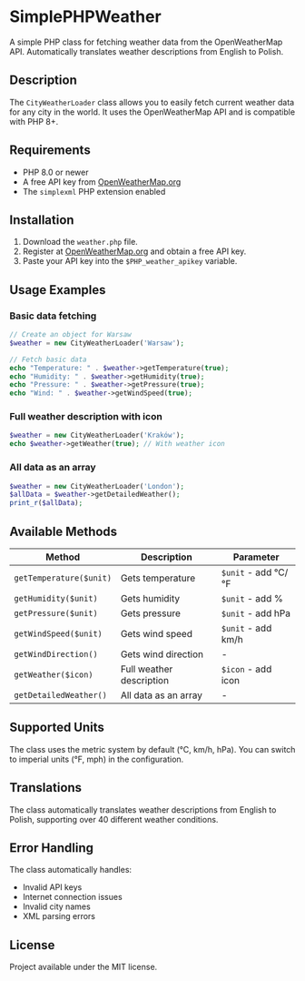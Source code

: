 # SimplePHPWeather

A simple PHP class for fetching weather data from the OpenWeatherMap API. Automatically translates weather descriptions from English to Polish.

## Description

The `CityWeatherLoader` class allows you to easily fetch current weather data for any city in the world. It uses the OpenWeatherMap API and is compatible with PHP 8+.

## Requirements

- PHP 8.0 or newer  
- A free API key from [OpenWeatherMap.org](https://openweathermap.org/)  
- The `simplexml` PHP extension enabled  

## Installation

1. Download the `weather.php` file.
2. Register at [OpenWeatherMap.org](https://openweathermap.org/) and obtain a free API key.
3. Paste your API key into the `$PHP_weather_apikey` variable.

## Usage Examples

### Basic data fetching

```php
// Create an object for Warsaw
$weather = new CityWeatherLoader('Warsaw');

// Fetch basic data
echo "Temperature: " . $weather->getTemperature(true);
echo "Humidity: " . $weather->getHumidity(true);
echo "Pressure: " . $weather->getPressure(true);
echo "Wind: " . $weather->getWindSpeed(true);
```

### Full weather description with icon

```php
$weather = new CityWeatherLoader('Kraków');
echo $weather->getWeather(true); // With weather icon
```

### All data as an array

```php
$weather = new CityWeatherLoader('London');
$allData = $weather->getDetailedWeather();
print_r($allData);
```

## Available Methods

| Method                      | Description                | Parameter                         |
|-----------------------------|----------------------------|------------------------------------|
| `getTemperature($unit)`     | Gets temperature           | `$unit` - add °C/°F                |
| `getHumidity($unit)`        | Gets humidity              | `$unit` - add %                    |
| `getPressure($unit)`        | Gets pressure              | `$unit` - add hPa                  |
| `getWindSpeed($unit)`       | Gets wind speed            | `$unit` - add km/h                 |
| `getWindDirection()`        | Gets wind direction        | -                                  |
| `getWeather($icon)`         | Full weather description   | `$icon` - add icon                 |
| `getDetailedWeather()`      | All data as an array       | -                                  |

## Supported Units

The class uses the metric system by default (°C, km/h, hPa). You can switch to imperial units (°F, mph) in the configuration.

## Translations

The class automatically translates weather descriptions from English to Polish, supporting over 40 different weather conditions.

## Error Handling

The class automatically handles:

- Invalid API keys
- Internet connection issues
- Invalid city names
- XML parsing errors

## License

Project available under the MIT license.
